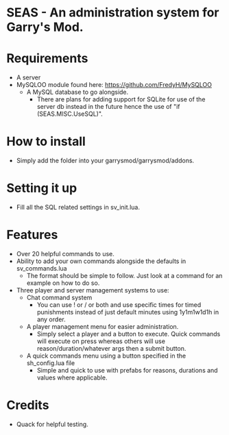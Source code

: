 # SEAS - An administration system for Garry's Mod.
# Requirements
- A server
- MySQLOO module found here: https://github.com/FredyH/MySQLOO
  - A MySQL database to go alongside.
    - There are plans for adding support for SQLite for use of the server db instead in the future hence the use of "if (SEAS.MISC.UseSQL)".
# How to install
- Simply add the folder into your garrysmod/garrysmod/addons.
# Setting it up
- Fill all the SQL related settings in sv_init.lua.

# Features
- Over 20 helpful commands to use.
- Ability to add your own commands alongside the defaults in sv_commands.lua
  - The format should be simple to follow. Just look at a command for an example on how to do so.
- Three player and server management systems to use:
  - Chat command system
    - You can use ! or / or both and use specific times for timed punishments instead of just default minutes using 1y1m1w1d1h in any order.
  - A player management menu for easier administration.
    - Simply select a player and a button to execute. Quick commands will execute on press whereas others will use reason/duration/whatever args then a submit button.
  - A quick commands menu using a button specified in the sh_config.lua file
    - Simple and quick to use with prefabs for reasons, durations and values where applicable.
 # Credits
 - Quack for helpful testing.
